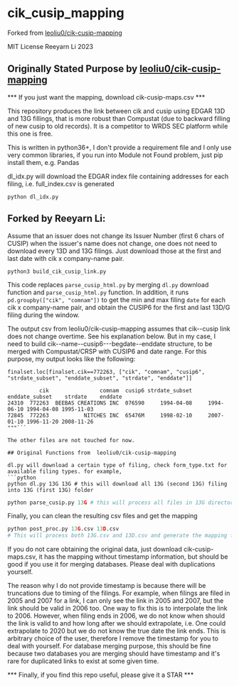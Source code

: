 # cik_cusip_mapping

Forked from [leoliu0/cik-cusip-mapping](https://github.com/leoliu0/cik-cusip-mapping)

MIT License
Reeyarn Li 2023


## Originally Stated Purpose by [leoliu0/cik-cusip-mapping](https://github.com/leoliu0/cik-cusip-mapping)

*** If you just want the mapping, download cik-cusip-maps.csv ***

This repository produces the link between cik and cusip using EDGAR 13D and 13G fillings, that is more robust than Compustat (due to backward filling of new cusip to old records). It is a competitor to WRDS SEC platform while this one is free.

This is written in python36+, I don't provide a requirement file and I only use very common libraries, if you run into Module not Found problem, just pip install them, e.g. Pandas

dl_idx.py will download the EDGAR index file containing addresses for each filing, i.e. full_index.csv is generated

```
python dl_idx.py
```

## Forked by Reeyarn Li:

Assume that an issuer does not change its Issuer Number (first 6 chars of CUSIP) when the issuer's name does not change, 
one does not need to download every 13D and 13G filings. Just download those at the first and last date with cik x company-name pair.

`python3 build_cik_cusip_link.py`

This code replaces `parse_cusip_html.py` by merging `dl.py` download function and `parse_cusip_html.py` function.
In addition, it runs `pd.groupby(["cik", "comnam"])` to get the min and max filing `date` for each cik x company-name pair, 
and obtain the CUSIP6 for the first and last 13D/G filing during the window.



The output csv from leoliu0/cik-cusip-mapping assumes that cik--cusip link does not change overtime. See his explanation below. 
But in my case, I need to build cik--name--cusip6---begdate--enddate structure, to be merged with Compustat/CRSP with CUSIP6 and date range.
For this purpose, my output looks like the following:

`finalset.loc[finalset.cik==772263, ["cik", "comnam", "cusip6", "strdate_subset", "enddate_subset", "strdate", "enddate"]]`

```"""
          cik                comnam  cusip6 strdate_subset enddate_subset    strdate    enddate
24310  772263  BEEBAS CREATIONS INC  076590     1994-04-08     1994-06-10 1994-04-08 1995-11-03
72845  772263           NITCHES INC  65476M     1998-02-10     2007-01-10 1996-11-20 2008-11-26
"""```

The other files are not touched for now.

## Original Functions from  leoliu0/cik-cusip-mapping

dl.py will download a certain type of filing, check form_type.txt for available filing types. for example,
```python
python dl.py 13G 13G # this will download all 13G (second 13G) filing into 13G (first 13G) folder
```
```python
python parse_cusip.py 13G # this will process all files in 13G directory, creating a file called 13G.csv with filing name, cik, cusip number.
```
Finally, you can clean the resulting csv files and get the mapping
```python
python post_proc.py 13G.csv 13D.csv
# This will process both 13G.csv and 13D.csv and generate the mapping file
```

If you do not care obtaining the original data, just download cik-cusip-maps.csv, it has the mapping without timestamp information, but should be good if you use it for merging databases. Please deal with duplications yourself.

The reason why I do not provide timestamp is because there will be truncations due to timing of the filings. For example, when filings are filed in 2005 and 2007 for a link, I can only see the link in 2005 and 2007, but the link should be valid in 2006 too. One way to fix this is to interpolate the link to 2006. However, when filing ends in 2006, we do not know when should the link is valid to and how long after we should extrapolate, i.e. One could extrapolate to 2020 but we do not know the true date the link ends. This is arbitrary choice of the user, therefore I remove the timestamp for you to deal with yourself. For database merging purpose, this should be fine because two databases you are merging should have timestamp and it's rare for duplicated links to exist at some given time.

*** Finally, if you find this repo useful, please give it a STAR ***
